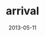 ---
title: arrival
date: 2013-05-11
game: new_leaf
layout: photo_grid
images:
  - 2013-05-11_00_00_00
---